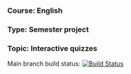 ### Course: English

### Type: Semester project

### Topic: Interactive quizzes

Main branch build status: [![Build Status](https://drone.deeplerg.dev/api/badges/Deeplerg/eng-project-quiz/status.svg?ref=refs/heads/main)](https://drone.deeplerg.dev/Deeplerg/eng-project-quiz)
